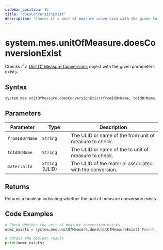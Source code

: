 ```yaml
---
sidebar_position: 15
title: "doesConversionExist"
description: "Checks if a unit of measure conversion with the given to and from unit of measures and the material ID exists."
---
```


# system.mes.unitOfMeasure.doesConversionExist

Checks if a [Unit Of Measure Conversions](../../data-model/utility-models/unit-of-measure-model/unit-of-measure-conversion) object with the given parameters exists.

## Syntax

```python
system.mes.unitOfMeasure.doesConversionExist(fromIdOrName, toIdOrName, materialId)
```

## Parameters

| Parameter      | Type            | Description                                              |
| -------------- | --------------- | -------------------------------------------------------- |
| `fromIdOrName` | `String`        | The ULID or name of the from unit of measure to check.   |
| `toIdOrName`   | `String`        | The ULID or name of the to unit of measure to check.     |
| `materialId`   | `String` (ULID) | The ULID of the material associated with the conversion. |

## Returns

Returns a boolean indicating whether the unit of measure conversion exists.

## Code Examples

```python
# Check whether the unit of measure conversion exists
uomc_exists = system.mes.unitOfMeasure.doesUnitOfMeasureExist('Pound', 'Kg', '01JCH3TP3Y-4B080WHN-MSR8RVP5')

# Output the boolean result
print(uomc_exists)
```
